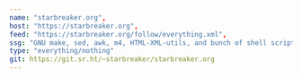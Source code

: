 ```yaml
---
name: "starbreaker.org",
host: "https://starbreaker.org",
feed: "https://starbreaker.org/follow/everything.xml",
ssg: "GNU make, sed, awk, m4, HTML-XML-utils, and bunch of shell scripts",
type: "everything/nothing"
git: https://git.sr.ht/~starbreaker/starbreaker.org
---
```

